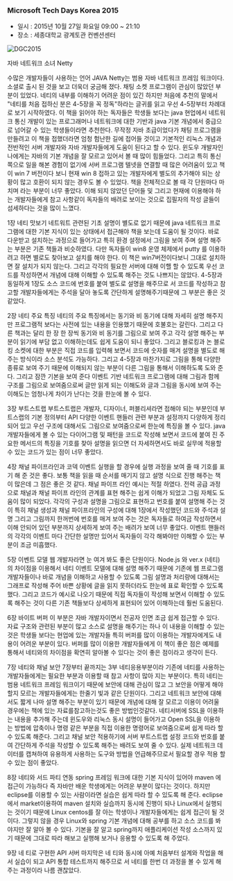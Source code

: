 ### Microsoft Tech Days Korea 2015  

- 일시 : 2015년 10월 27일 화요일 09:00 ~ 21:10  
- 장소 : 세종대학교 광계토관 컨벤션센터

 ![DGC2015](https://github.com/DevStarSJ/Study/blob/master/Blog/Conference/2015/image/small.2015-10-27-Techdays.01.jpg?raw=true)  
 
 자바 네트워크 소녀 Netty 

수많은 개발자들이 사용하는 언어 JAVA
Netty는 범용 자바 네트워크 프레임 워크이다. 소셜로 출시 된 것을 보고 
더욱더 궁금해 졌다. 채팅 소켓 프로그램이 관심이 많았던 부분이 있었다. 
네티의 내부를 이해하기 어려운 점이 있긴 하지만 처음에 추천의 말에서 
"네티를 처음 접하신 분은 4-5장을 꼭 정독"하라는 글귀를 읽고 우선 
4-5장부터 차례대로 보기 시작하였다. 
이 책을 읽어야 하는 독자들은 학생들 보다는 java 현업에서 네트워크 통신
개발이 있는 프로그래머나 네트워크에 대한 기반과 java 기본 개념에서 
중급으로 넘어갈 수 있는 학생들이라면 추천한다. 무작정 자바 초급이었다가 
채팅 프로그램을 만들려고 이 책을 접했더라면 엄청 험난한 길에 접어들 것이고 
기본적인 리눅스 개념과 전반적인 서버 개발자와 자바 개발자들에게 도움이 된다고 
할 수 있다.  윈도우 개발자인 나에게는 자바의 기본 개념을 잘 모르고 있어서 
볼 때 많이 힘들었다. 그리고 특히 통신 쪽으로 일을 해본 경험이 없기에 서버
프로그램 텔넷을 연결할 때 많은 어려움이 있고 책이 win 7 버전이다 보니 현재 
win 8 접하고 있는 개발자에게 별도의 추가해야 되는 상황이 많고 호환이 되지 않는 
경우도 볼 수 있었다.  책을 전체적으로 볼 때 각 단원마다 마치며 라는 부분이 너무 좋았다. 이해 되지 않았던 단어들 및 그리고 현재에 이용해야 하는 개발자들에게 참고 사항같이 독자들의 배려로 보이는 것으로 집필자의 작성 글들이 섬세하다는 것을 많이 느꼈다. 

1장 네티 맛보기 
네트워트 관련된 기초 설명이 별도로 없기 때문에 java 네트워크 프로그램에 
대한 기본 지식이 있는 상태에서 접근해야 책을 보는데 도움이 될 것이다. 
바로 다운받고 설치하는 과정으로 들어가고 특히 환경 설정에서 그림을 보여 주며 
설명 해주는 부분은 기존 책들과 비슷하였다. 다만 독자들이 win8 운영 체제에서 
putty 를 이용하려고 하면 별로도 찾아보고 설치를 해야 한다. 이 책은 win7버전이다보니 그대로 설치하면 잘 설치가 되지 않는다. 그리고 각각의 필요한 서버에 대해 이핼 할 수 있도록 우선 코드를 작성하면서 개념에 대해 이해할 수 있도록 해주는 것도 나쁘지는 않았다. 
4-5장과 동일하게 1장도 소스 코드에 번호를 붙여 별도로 설명을 해주므로 서 
코드를 작성하고 참고할 개발자들에게는 주석을 달아 놓도록 간단하게 설명해주기때문에 그 부분은 좋은 것 같았다. 

2장 네티 주요 특징 
네티의 주요 특징에서는 동기와 비 동기에 대해 자세히 설명 해주지만 프로그램적 보다는 사전에 있는 내용을 인용했기 때문에 호불호는 갈린다. 그리고 다른 책과는 달리 한 장 한 장씩 동기와 비 동기를 그림으로 보여 주고 각각 설명 해주는 부분이 
읽기에 부담 없고 이해하는데도 쉽게 도움이 되니 좋았다. 그리고 블로킹과 논 블로킹 소켓에 대한 부분은 직접 코드를 입력해 보면서 코드에 숫자를 매겨 설명을 별도로 해주는 방식이라 소스 분석도 가능하다. 
그리고 4-5장과 마찬가지로 그림을 통해 다양한 종류로 보여 주기 때문에 이해되지 않는 부분이 다른 그림을 통해서 이해하도록 도와 준다. 
그리고 잠깐 기본을 보여 준다 이벤트 기반 네트워크 프로그램에 대해 그림과 함께 구조를 그림으로 보여줌으로써 글만 읽게 되는 이해도와 글과 그림을 동시에 보여 주는 이해도는 엄청나게 차이가 난다는 것을 한눈에 볼 수 있다. 

3장 부트스트랩 
부트스트랩은 개발자, 디자이너, 퍼블리셔라면 접해야 되는 부분인데 
부트스랩의 기본 정의부터 API 다양한 이벤트 핸들러 관련 부분과 설정까지 다양하게 정리되어 있고 우선 구조에 대해서도 그림으로 보여줌으로써 한눈에 특징을 볼 수 있다. 
 java 개발자들에게 볼 수 있는 다이어그램 및 패턴을 코드로 작성해 보면서 
코드에 붙여 진 주요한 메서드의 특징을 기호를 찾아 설명을 읽으면 더 자세하면서도 
바로 실무에 적용할 수 있는 코드가 있는 점이 너무 좋았다. 

4장 채널 파이프라인과 코덱
이벤트 실행을 할 경우에 실행 과정을 보여 줄 때 기호를 표기 해 준 것은 좋다. 
보통 책을 읽을 때 순서를 매기지 않고 설명 식으로 진행 해주는 책이 많은데 
그 점은 좋은 것 같다. 채널 파이프 라인 예시는 적절 하였다. 전력 공급 과정으로 
채널과 채널 파이프 라인의 관계를 표현 해주는 쉽게 이해가 되었고 그림 자체도 도움이 많이 되었다. 각각의 구성과 설명을 그림으로 표현하고 번호를 붙여 설명해 주는 것이 특히 채널 생성과 채널 파이프라인의 구성에 대해 1장에서 작성했던 코드와 주석과 설명 그리고 그림까지 한꺼번에 번호를 매겨 보여 주는 것은 독자들로 하여금 작성하면서 이해 안되어 있던 부분까지 상세하게 보여 주는 배려가 보여 너무 좋았다. 
이벤트 핸들러의 각각의 이벤트 마다 간단한 설명만 있어서 독자들이 각각 해봐야만 
이해할 수 있는 부분이 조금 미흡했다.  

5장 이벤트 모델 
 웹 개발자라면 눈 여겨 봐도 좋은 단원이다. Node.js 와 ver.x (네티) 의 차이점을 이용해서 네티 이벤트 모델에 대해 설명 해주기 때문에 기존에 웹 프로그램 개발자들이나 바로 개념을 이해하고 사용할 수 있도록 그림 설명과 처리량에 대해서는 그래프로 작성해 주어 바쁜 상황에 글을 읽지 못하더라도 한눈에 표로 확인할 수 있도록 했다. 그리고 코드가 예시로 나오기 때문에 직접 독자들이 작성해 보면서 이해할 수 있도록 해주는 것이 다른 기존 책들보다 상세하게 표현되어 있어 이해하는데 훨씬 도움된다.  

6장 바이트 버퍼
이 부분은 자바 개발자이면서 전공자 인면 조금 쉽게 접근할 수 있다. 
자료 구조와 관련된 부분이 많고 소스로 설명을 해주기는 하나 이 내용을 이해할 수 있는 것은 학생들 보다는 현업에 있는 개발자들 특히 버퍼를 많이 이용하는 개발자에게도 내용이 어려운 부분이 있다. 
버퍼를 많이 이용한 개발자들에게 이 책이 좋은 점은 예제를 통해서 네티와의 차이점을 확연히 알아볼 수 있다는 것이 좋은 점이라고 생각이 든다. 

7장 네티와 채널 보안 
7장부터 끝까지는 3부 네티응용부분이라 기존에 네티를 사용하는 개발자들에게는 
필요한 부분과 이용할 때 참고 사항이 많아 지는 부분이다. 특히 네티는 범용 네트워크 프레임 워크이기 때문에 보안에 대해 관심이 많고 그 보안을 어떻게 해야 할지 모르는 개발자들에게는 한줄기 빛과 같은 단원이다. 
그리고 네트워크 보안에 대해서도 짧게 나마 설명 해주는 부분이 있기 때문에 개념에 대해 잘 모르고 이용이 어려울 경우에는 책에 있는 자료를참고하는것도 좋은 방법인것같다. 
네티서버에 SSL을 이용하는 내용을 추가해 주는데 윈도우와 리눅스 동시 설명이 들어가고 Open SSL을 이용하는 방법에 압축이나 명령 같은 부분을 직접 이용한 명령어로 보여줌으로써 쉽게 따라 할 수 있도록 해준다. 
그리고 채널 보안 적용하기에 서버 부트스트랩 설정 코드와 번호를 붙여 간단하게 주석을 작성할 수 있도록 해주는 배려도 보여 줄 수 있다. 
실제 네트워크 데이터를 캡쳐하여 유용하게 사용하는 도구와 방법을 언급해주므로서 필요할 경우 적용 할 수 있는 점이 좋았다.

8장 네티와 서드 파티 연동 
spring 프레임 워크에 대한 기본 지식이 있어야 maven 에 접근이 가능하다 
즉 자바만 배운 학생에게는 어려운 부분이 많다는 것이다. 
하지만 eclipse를 이용할 수 있는 사람이라면 실습은 쉽게 따라 할 수 있도록
해 준다. eclipse에서 market이용하여 maven 설치와 실습까지 동시에 진행이 되나 
Linux에서 실행되는 것이기 때문에 Linux centos를 잘 아는 학생이나 개발자들에게는 쉽게 접근이 될 것이다. 그렇지 않을 경우 Linux와 spring 기본 개념에 대해 공부를 하고 소스 코드를 봐야지만 잘 알아 볼 수 있다. 
기본을 잘 알고 spring까지 애플리케이션 작성 소스까지 있기 때문에 그대로 따라 해보고 실행해 보거나 응용할 수 있도록 해 주었다. 

9장 네 티로 구현한 API 서버 
마지막은 네 티와 동시에 아예 처음부터 설계와 작업을 해서 실습이 되고 API 통합 테스트까지 해주므로 서 네티를 한번 더 과정을 볼 수 있게 해주는 과정이라
나름 괜찮았다. 



